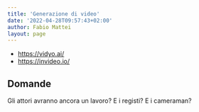 ```yaml
---
title: 'Generazione di video'
date: '2022-04-28T09:57:43+02:00'
author: Fabio Mattei
layout: page
---
```


* https://vidyo.ai/
* https://invideo.io/

## Domande

Gli attori avranno ancora un lavoro?
E i registi?
E i cameraman?

